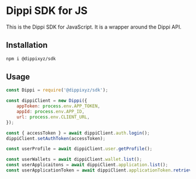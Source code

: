 # Dippi SDK for JS

This is the Dippi SDK for JavaScript. It is a wrapper around the Dippi API.

## Installation

```bash
npm i @dippixyz/sdk
```

## Usage

```js
const Dippi = require('@dippixyz/sdk');

const dippiClient = new Dippi({
    appToken: process.env.APP_TOKEN,
    appId: process.env.APP_ID,
    url: process.env.CLIENT_URL,
});

const { accessToken } = await dippiClient.auth.login();
dippiClient.setAuthToken(accessToken);

const userProfile = await dippiClient.user.getProfile();

const userWallets = await dippiClient.wallet.list();
const userApplicaitons = await dippiClient.application.list();
const userApplicationToken = await dippiClient.applicationToken.retrieve(id);
```

